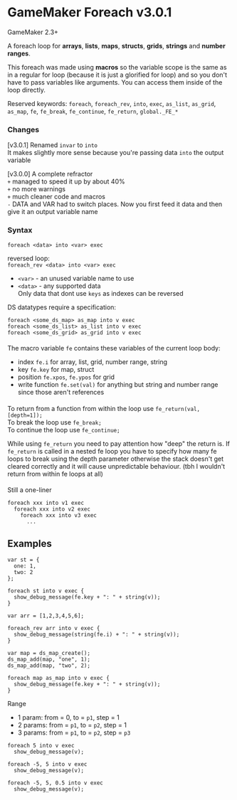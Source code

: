 # GameMaker Foreach v3.0.1
GameMaker 2.3+  

A foreach loop for **arrays**, **lists**, **maps**, **structs**, **grids**, **strings** and **number ranges**.  
  
This foreach was made using **macros** so the variable scope is the same as in a regular for loop (because it is just a glorified for loop) and so you don't have to pass variables like arguments. You can access them inside of the loop directly.   

Reserved keywords: `foreach`, `foreach_rev`, `into`, `exec`, `as_list`, `as_grid`, `as_map`, `fe`, `fe_break`, `fe_continue`, `fe_return`, `global._FE_*`

### Changes 
[v3.0.1] Renamed `invar` to `into`  
It makes slightly more sense because you're passing data `into` the output variable   

[v3.0.0] A complete refractor  
`+` managed to speed it up by about 40%  
`+` no more warnings  
`+` much cleaner code and macros  
`-` DATA and VAR had to switch places. Now you first feed it data and then give it an output variable name  

### Syntax
`foreach <data> into <var> exec`  
  
reversed loop:  
`foreach_rev <data> into <var> exec`  
  
+ `<var>` - an unused variable name to use
+ `<data>` - any supported data  
Only data that dont use `keys` as indexes can be reversed  

DS datatypes require a specification:  
```
foreach <some_ds_map> as_map into v exec
foreach <some_ds_list> as_list into v exec
foreach <some_ds_grid> as_grid into v exec
```
  
####
The macro variable `fe` contains these variables of the current loop body:  
- index `fe.i` for array, list, grid, number range, string
- key `fe.key` for map, struct
- position `fe.xpos`, `fe.ypos` for grid
- write function `fe.set(val)` for anything but string and number range since those aren't references  
  
####
To return from a function from within the loop use `fe_return(val, [depth=1]);`  
To break the loop use `fe_break;`  
To continue the loop use `fe_continue;`  
  
While using `fe_return` you need to pay attention how "deep" the return is. If `fe_return` is called in a nested fe loop you have to specify how many fe loops to break using the depth parameter otherwise the stack doesn't get cleared correctly and it will cause unpredictable behaviour. (tbh I wouldn't return from within fe loops at all)  
  
####
Still a one-liner
```
foreach xxx into v1 exec
  foreach xxx into v2 exec
    foreach xxx into v3 exec
      ...
```

## Examples
```
var st = {
  one: 1,
  two: 2
};

foreach st into v exec {
  show_debug_message(fe.key + ": " + string(v));
}
```
```
var arr = [1,2,3,4,5,6];

foreach_rev arr into v exec {
  show_debug_message(string(fe.i) + ": " + string(v));
}
```
```
var map = ds_map_create();
ds_map_add(map, "one", 1);
ds_map_add(map, "two", 2);

foreach map as_map into v exec {
  show_debug_message(fe.key + ": " + string(v));
}
```
Range  
+ 1 param: from = 0, to = `p1`, step = 1  
+ 2 params: from = `p1`, to = `p2`, step = 1  
+ 3 params: from = `p1`, to = `p2`, step = `p3`  
  
```
foreach 5 into v exec
  show_debug_message(v);
```
```
foreach -5, 5 into v exec
  show_debug_message(v);
```
```
foreach -5, 5, 0.5 into v exec
  show_debug_message(v);
```
